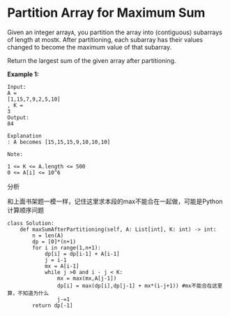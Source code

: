 # Partition Array for Maximum Sum

Given an integer array`A`, you partition the array into \(contiguous\) subarrays of length at most`K`. After partitioning, each subarray has their values changed to become the maximum value of that subarray.

Return the largest sum of the given array after partitioning.

**Example 1:**

```text
Input: 
A = 
[1,15,7,9,2,5,10]
, K = 
3
Output: 
84

Explanation
: A becomes [15,15,15,9,10,10,10]
```

```text
Note:

1 <= K <= A.length <= 500
0 <= A[i] <= 10^6
```

分析

和上面书架题一模一样，记住这里求本段的max不能合在一起做，可能是Python计算顺序问题

```text
class Solution:
    def maxSumAfterPartitioning(self, A: List[int], K: int) -> int:
        n = len(A)
        dp = [0]*(n+1)
        for i in range(1,n+1):
            dp[i] = dp[i-1] + A[i-1]
            j = i-1
            mx = A[i-1]
            while j >0 and i - j < K: 
                mx = max(mx,A[j-1])
                dp[i] = max(dp[i],dp[j-1] + mx*(i-j+1)) #mx不能合在这里算，不知道为什么
                j-=1
        return dp[-1]
```

